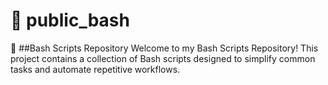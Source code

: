# 🐚 public_bash
**🐚** 
##Bash Scripts Repository
Welcome to my Bash Scripts Repository! This project contains a collection of Bash scripts designed to simplify common tasks and automate repetitive workflows. 
